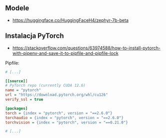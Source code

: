## Modele
- https://huggingface.co/HuggingFaceH4/zephyr-7b-beta

## Instalacja PyTorch
- https://stackoverflow.com/questions/63974588/how-to-install-pytorch-with-pipenv-and-save-it-to-pipfile-and-pipfile-lock

Pipfile: 
```ini
# [...]

[[source]]
# PyTorch repo (currently CUDA 12.6)
name = "pytorch"
url = "https://download.pytorch.org/whl/cu126"
verify_ssl = true

[packages]
torch = {index = "pytorch", version = "==2.6.0"}
torchaudio = {index = "pytorch", version = "==2.6.0"}
torchvision = {index = "pytorch", version = "==0.21.0"}

# [...]
```
